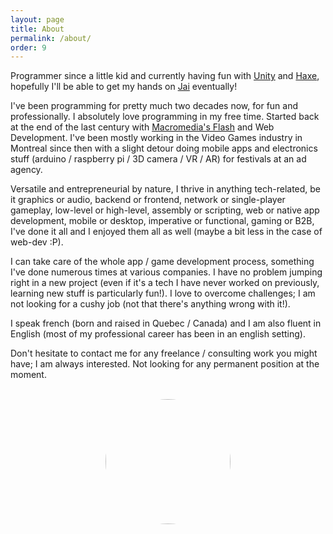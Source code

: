 ```yaml
---
layout: page
title: About
permalink: /about/
order: 9
---
```


Programmer since a little kid and currently having fun with [Unity](https://unity.com/) and [Haxe](https://haxe.org/), hopefully I'll be able to get my hands on [Jai](https://en.wikipedia.org/?title=JAI_(programming_language)&redirect=no) eventually!

I've been programming for pretty much two decades now, for fun and professionally. I absolutely love programming in my free time. Started back at the end of the last century with [Macromedia's Flash](https://en.wikipedia.org/wiki/Adobe_Flash) and Web Development. I've been mostly working in the Video Games industry in Montreal since then with a slight detour doing mobile apps and electronics stuff (arduino / raspberry pi / 3D camera / VR / AR) for festivals at an ad agency.

Versatile and entrepreneurial by nature, I thrive in anything tech-related, be it graphics or audio, backend or frontend, network or single-player gameplay, low-level or high-level, assembly or scripting, web or native app development, mobile or desktop, imperative or functional, gaming or B2B, I've done it all and I enjoyed them all as well (maybe a bit less in the case of web-dev :P).

I can take care of the whole app / game development process, something I've done numerous times at various companies. I have no problem jumping right in a new project (even if it's a tech I have never worked on previously, learning new stuff is particularly fun!). I love to overcome challenges; I am not looking for a cushy job (not that there's anything wrong with it!).

I speak french (born and raised in Quebec / Canada) and I am also fluent in English (most of my professional career has been in an english setting).

Don't hesitate to contact me for any freelance / consulting work you might have; I am always interested. Not looking for any permanent position at the moment.

<br/>
<center><img src="https://cdn.notessimo.com/misc/blog/JD.jpg" width="200" style="border-radius: 50%; margin-right: 0px" /><!--<img src="https://cdn.notessimo.com/misc/blog/profile.jfif" width="200" style="border-radius: 50%;" />--></center>
<br/>
